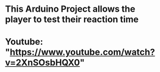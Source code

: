 # This Arduino Project allows the player to test their reaction time
# Youtube: "https://www.youtube.com/watch?v=2XnSOsbHQX0"
